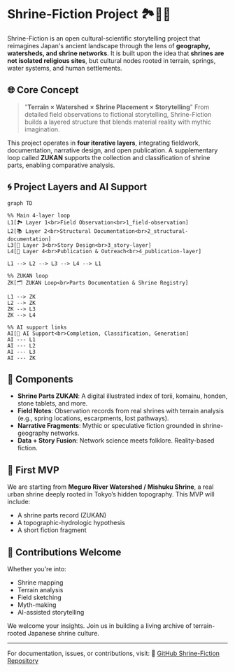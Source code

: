 # Shrine-Fiction Project 🏞️🧠💋

Shrine-Fiction is an open cultural-scientific storytelling project that reimagines Japan's ancient landscape through the lens of **geography, watersheds, and shrine networks**.
It is built upon the idea that **shrines are not isolated religious sites**, but cultural nodes rooted in terrain, springs, water systems, and human settlements.

## 🌐 Core Concept

> "**Terrain × Watershed × Shrine Placement × Storytelling**"
> From detailed field observations to fictional storytelling, Shrine-Fiction builds a layered structure that blends material reality with mythic imagination.

This project operates in **four iterative layers**, integrating fieldwork, documentation, narrative design, and open publication. A supplementary loop called **ZUKAN** supports the collection and classification of shrine parts, enabling comparative analysis.

## 🌀 Project Layers and AI Support

```mermaid
graph TD

%% Main 4-layer loop
L1[🏞️ Layer 1<br>Field Observation<br>1_field-observation]
L2[📚 Layer 2<br>Structural Documentation<br>2_structural-documentation]
L3[🧠 Layer 3<br>Story Design<br>3_story-layer]
L4[💋 Layer 4<br>Publication & Outreach<br>4_publication-layer]

L1 --> L2 --> L3 --> L4 --> L1

%% ZUKAN loop
ZK[🗂️ ZUKAN Loop<br>Parts Documentation & Shrine Registry]

L1 --> ZK
L2 --> ZK
ZK --> L3
ZK --> L4

%% AI support links
AI[🤖 AI Support<br>Completion, Classification, Generation]
AI --- L1
AI --- L2
AI --- L3
AI --- ZK
```

## 🧱 Components

* **Shrine Parts ZUKAN**: A digital illustrated index of torii, komainu, honden, stone tablets, and more.
* **Field Notes**: Observation records from real shrines with terrain analysis (e.g., spring locations, escarpments, lost pathways).
* **Narrative Fragments**: Mythic or speculative fiction grounded in shrine-geography networks.
* **Data + Story Fusion**: Network science meets folklore. Reality-based fiction.

## 🚀 First MVP

We are starting from **Meguro River Watershed / Mishuku Shrine**, a real urban shrine deeply rooted in Tokyo’s hidden topography.
This MVP will include:

* A shrine parts record (ZUKAN)
* A topographic-hydrologic hypothesis
* A short fiction fragment

## 🤝 Contributions Welcome

Whether you're into:

* Shrine mapping
* Terrain analysis
* Field sketching
* Myth-making
* AI-assisted storytelling

We welcome your insights. Join us in building a living archive of terrain-rooted Japanese shrine culture.

---

For documentation, issues, or contributions, visit:
🔗 [GitHub Shrine-Fiction Repository](https://github.com/your-org/shrine-fiction)
